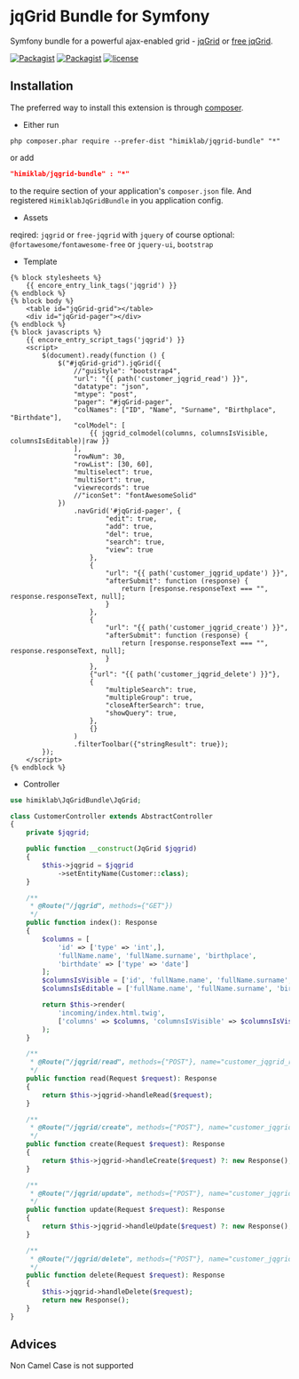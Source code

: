 jqGrid Bundle for Symfony
========================
Symfony bundle for a powerful ajax-enabled grid - [jqGrid](https://github.com/tonytomov/jqGrid) or [free jqGrid](https://github.com/free-jqgrid/jqGrid).

[![Packagist](https://img.shields.io/packagist/dt/jtmsa/jqgrid-bundle.svg)]() [![Packagist](https://img.shields.io/packagist/v/jtmsa/jqgrid-bundle.svg)]()  [![license](https://img.shields.io/badge/License-MIT-yellow.svg)]()

Installation
------------
The preferred way to install this extension is through [composer](http://getcomposer.org/download/).

* Either run

```
php composer.phar require --prefer-dist "himiklab/jqgrid-bundle" "*"
```

or add

```json
"himiklab/jqgrid-bundle" : "*"
```

to the require section of your application's `composer.json` file. And registered `HimiklabJqGridBundle` in you application config.

* Assets

reqired: `jqgrid` or `free-jqgrid` with `jquery` of course
optional: `@fortawesome/fontawesome-free` or `jquery-ui`, `bootstrap`

* Template

```twig
{% block stylesheets %}
    {{ encore_entry_link_tags('jqgrid') }}
{% endblock %}
{% block body %}
    <table id="jqGrid-grid"></table>
    <div id="jqGrid-pager"></div>
{% endblock %}
{% block javascripts %}
    {{ encore_entry_script_tags('jqgrid') }}
    <script>
        $(document).ready(function () {
            $("#jqGrid-grid").jqGrid({
                //"guiStyle": "bootstrap4",
                "url": "{{ path('customer_jqgrid_read') }}",
                "datatype": "json",
                "mtype": "post",
                "pager": "#jqGrid-pager",
                "colNames": ["ID", "Name", "Surname", "Birthplace", "Birthdate"],
                "colModel": [
                    {{ jqgrid_colmodel(columns, columnsIsVisible, columnsIsEditable)|raw }}
                ],
                "rowNum": 30,
                "rowList": [30, 60],
                "multiselect": true,
                "multiSort": true,
                "viewrecords": true
                //"iconSet": "fontAwesomeSolid"
            })
                .navGrid('#jqGrid-pager', {
                        "edit": true,
                        "add": true,
                        "del": true,
                        "search": true,
                        "view": true
                    },
                    {
                        "url": "{{ path('customer_jqgrid_update') }}",
                        "afterSubmit": function (response) {
                            return [response.responseText === "", response.responseText, null];
                        }
                    },
                    {
                        "url": "{{ path('customer_jqgrid_create') }}",
                        "afterSubmit": function (response) {
                            return [response.responseText === "", response.responseText, null];
                        }
                    },
                    {"url": "{{ path('customer_jqgrid_delete') }}"},
                    {
                        "multipleSearch": true,
                        "multipleGroup": true,
                        "closeAfterSearch": true,
                        "showQuery": true,
                    },
                    {}
                )
                .filterToolbar({"stringResult": true});
        });
    </script>
{% endblock %}
```

* Controller
```php
use himiklab\JqGridBundle\JqGrid;

class CustomerController extends AbstractController
{
    private $jqgrid;

    public function __construct(JqGrid $jqgrid)
    {
        $this->jqgrid = $jqgrid
            ->setEntityName(Customer::class);
    }

    /**
     * @Route("/jqgrid", methods={"GET"})
     */
    public function index(): Response
    {
        $columns = [
            'id' => ['type' => 'int',],
            'fullName.name', 'fullName.surname', 'birthplace',
            'birthdate' => ['type' => 'date']
        ];
        $columnsIsVisible = ['id', 'fullName.name', 'fullName.surname', 'birthplace', 'birthdate'];
        $columnsIsEditable = ['fullName.name', 'fullName.surname', 'birthplace', 'birthdate'];

        return $this->render(
            'incoming/index.html.twig',
            ['columns' => $columns, 'columnsIsVisible' => $columnsIsVisible, 'columnsIsEditable' => $columnsIsEditable]
        );
    }

    /**
     * @Route("/jqgrid/read", methods={"POST"}, name="customer_jqgrid_read")
     */
    public function read(Request $request): Response
    {
        return $this->jqgrid->handleRead($request);
    }

    /**
     * @Route("/jqgrid/create", methods={"POST"}, name="customer_jqgrid_create")
     */
    public function create(Request $request): Response
    {
        return $this->jqgrid->handleCreate($request) ?: new Response();
    }

    /**
     * @Route("/jqgrid/update", methods={"POST"}, name="customer_jqgrid_update")
     */
    public function update(Request $request): Response
    {
        return $this->jqgrid->handleUpdate($request) ?: new Response();
    }

    /**
     * @Route("/jqgrid/delete", methods={"POST"}, name="customer_jqgrid_delete")
     */
    public function delete(Request $request): Response
    {
        $this->jqgrid->handleDelete($request);
        return new Response();
    }
}
```
Advices
------------
Non Camel Case is not supported

